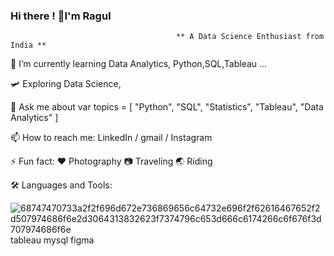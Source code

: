 ### Hi there ! 👋I'm Ragul
                                         ** A Data Science Enthusiast from India **


🔭 I’m currently learning Data Analytics, Python,SQL,Tableau ...

🛩️   Exploring Data Science,

💬 Ask me about var topics = [ "Python", "SQL", "Statistics", "Tableau", "Data Analytics" ]

📫 How to reach me: LinkedIn / gmail / Instagram

⚡ Fun fact: ♥️ Photography 📷 Traveling 🌏 Riding 

🛠 Languages and Tools:

![68747470733a2f2f696d672e736869656c64732e696f2f62616467652f2d507974686f6e2d3064313832623f7374796c653d666c6174266c6f676f3d707974686f6e](https://github.com/ragul2610/ragul2610/assets/142657677/e511581d-f0ac-4850-ae41-e349bf80324f)  tableau    mysql  figma  



